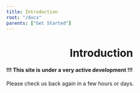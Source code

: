 ```yaml
---
title: Introduction
root: "/docs"
parents: ["Get Started"]
---
```

<h1 align="center">
  Introduction
</h1>

#### !!! This site is under a very active development !!!
Please check us back again in a few hours or days.
